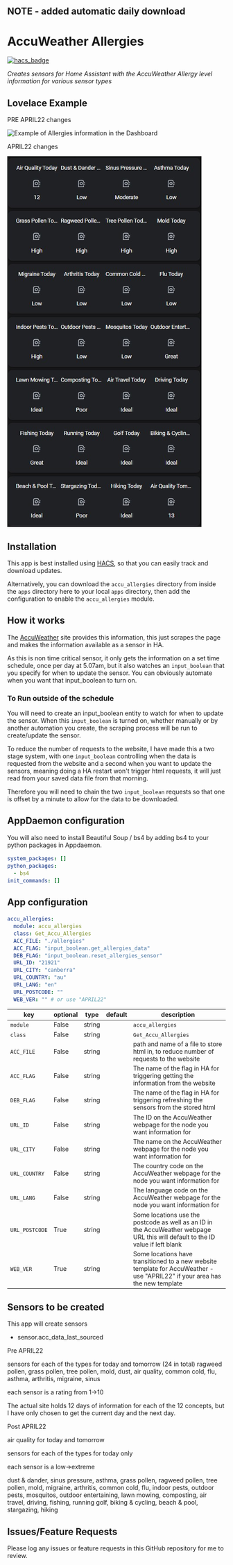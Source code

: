 ## NOTE - added automatic daily download 

# AccuWeather Allergies
[![hacs_badge](https://img.shields.io/badge/HACS-Default-orange.svg?style=for-the-badge)](https://github.com/custom-components/hacs)

_Creates sensors for Home Assistant with the AccuWeather Allergy level information for various sensor types_

## Lovelace Example

PRE APRIL22 changes

![Example of Allergies information in the Dashboard](https://github.com/simonhq/accu_allergies/blob/master/accu_allergies_glances.PNG)

APRIL22 changes

![Example of Allergies information in the Dashboard](https://github.com/simonhq/accu_allergies/blob/master/post_april22.jpg)

## Installation

This app is best installed using [HACS](https://github.com/custom-components/hacs), so that you can easily track and download updates.

Alternatively, you can download the `accu_allergies` directory from inside the `apps` directory here to your local `apps` directory, then add the configuration to enable the `accu_allergies` module.

## How it works

The [AccuWeather](https://www.accuweather.com/) site provides this information, this just scrapes the page and makes the information available as a sensor in HA.

As this is non time critical sensor, it only gets the information on a set time schedule, once per day at 5.07am, but it also watches an `input_boolean` that you specify for when to update the sensor. You can obviously automate when you want that input_boolean to turn on.

### To Run outside of the schedule

You will need to create an input_boolean entity to watch for when to update the sensor. When this `input_boolean` is turned on, whether manually or by another automation you create, the scraping process will be run to create/update the sensor.

To reduce the number of requests to the website, I have made this a two stage system, with one `input_boolean` controlling when the data is requested from the website and a second when you want to update the sensors, meaning doing a HA restart won't trigger html requests, it will just read from your saved data file from that morning.

Therefore you will need to chain the two `input_boolean` requests so that one is offset by a minute to allow for the data to be downloaded.

## AppDaemon configuration

You will also need to install Beautiful Soup / bs4 by adding bs4 to your python packages in Appdaemon.

```yaml
system_packages: []
python_packages:
  - bs4
init_commands: []
```

## App configuration

```yaml
accu_allergies:
  module: accu_allergies
  class: Get_Accu_Allergies
  ACC_FILE: "./allergies"
  ACC_FLAG: "input_boolean.get_allergies_data"
  DEB_FLAG: "input_boolean.reset_allergies_sensor"
  URL_ID: "21921"
  URL_CITY: "canberra"
  URL_COUNTRY: "au"
  URL_LANG: "en"
  URL_POSTCODE: ""
  WEB_VER: "" # or use "APRIL22"
```

key | optional | type | default | description
-- | -- | -- | -- | --
`module` | False | string | | `accu_allergies`
`class` | False | string | | `Get_Accu_Allergies`
`ACC_FILE` | False | string | | path and name of a file to store html in, to reduce number of requests to the website
`ACC_FLAG` | False | string | | The name of the flag in HA for triggering getting the information from the website 
`DEB_FLAG` | False | string | | The name of the flag in HA for triggering refreshing the sensors from the stored html
`URL_ID` | False | string | | The ID on the AccuWeather webpage for the node you want information for
`URL_CITY` | False | string | | The name on the AccuWeather webpage for the node you want information for
`URL_COUNTRY` | False | string | | The country code on the AccuWeather webpage for the node you want information for
`URL_LANG` | False | string | | The language code on the AccuWeather webpage for the node you want information for
`URL_POSTCODE` | True | string | | Some locations use the postcode as well as an ID in the AccuWeather webpage URL this will default to the ID value if left blank
`WEB_VER` | True | string | | Some locations have transitioned to a new website template for AccuWeather - use "APRIL22" if your area has the new template

## Sensors to be created

This app will create sensors

* sensor.acc_data_last_sourced

Pre APRIL22

sensors for each of the types for today and tomorrow (24 in total)
ragweed pollen, grass pollen, tree pollen, mold, dust, air quality, common cold, flu, asthma, arthritis, migraine, sinus

each sensor is a rating from 1->10

The actual site holds 12 days of information for each of the 12 concepts, but I have only chosen to get the current day and the next day.

Post APRIL22

air quality for today and tomorrow

sensors for each of the types for today only

each sensor is a low->extreme

dust & dander, sinus pressure, asthma, grass pollen, ragweed pollen, tree pollen, mold, migraine, arthritis, common cold, flu, 
indoor pests, outdoor pests, mosquitos, outdoor entertaining, lawn mowing, composting, air travel, driving, fishing, running
golf, biking & cycling, beach & pool, stargazing, hiking


## Issues/Feature Requests

Please log any issues or feature requests in this GitHub repository for me to review.